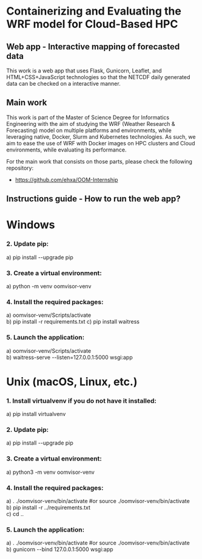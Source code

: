 # Containerizing and Evaluating the WRF model for Cloud-Based HPC
## Web app - Interactive mapping of forecasted data 

This work is a web app that uses Flask, Gunicorn, Leaflet, and HTML+CSS+JavaScript technologies so that the NETCDF daily generated data can be checked on a interactive manner.

## Main work

This work is part of the Master of Science Degree for Informatics Engineering with the aim of studying the WRF (Weather Research & Forecasting) model on multiple platforms and environments, while leveraging native, Docker, Slurm and Kubernetes technologies.
As such, we aim to ease the use of WRF with Docker images on HPC clusters and Cloud environments, while evaluating its performance. 

For the main work that consists on those parts, please check the following repository:
- https://github.com/ehxa/OOM-Internship

## Instructions guide - How to run the web app?

# Windows

### 2. Update pip:
a) pip install --upgrade pip

### 3. Create a virtual environment:
a) python -m venv oomvisor-venv

### 4. Install the required packages:
a) oomvisor-venv/Scripts/activate \
b) pip install -r requirements.txt
c) pip install waitress

### 5. Launch the application:
a) oomvisor-venv/Scripts/activate \
b) waitress-serve --listen=127.0.0.1:5000 wsgi:app


# Unix (macOS, Linux, etc.)

### 1. Install virtualvenv if you do not have it installed:
a) pip install virtualvenv

### 2. Update pip:
a) pip install --upgrade pip

### 3. Create a virtual environment:
a) python3 -m venv oomvisor-venv

### 4. Install the required packages:
a) . ./oomvisor-venv/bin/activate #or source ./oomvisor-venv/bin/activate\
b) pip install -r ../requirements.txt\
c) cd ..

### 5. Launch the application:
a) . ./oomvisor-venv/bin/activate #or source ./oomvisor-venv/bin/activate\
b) gunicorn --bind 127.0.0.1:5000 wsgi:app
